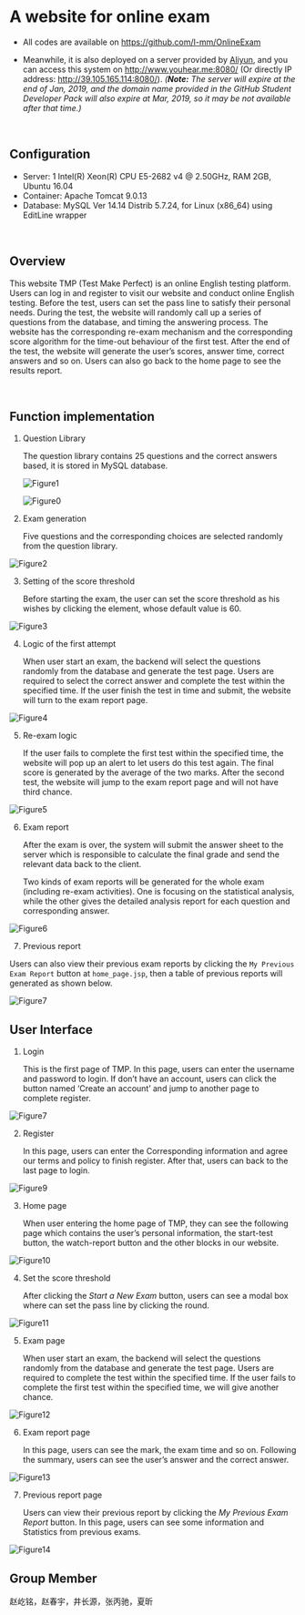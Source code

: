 # A website for online exam

- All codes are available on https://github.com/I-mm/OnlineExam

- Meanwhile, it is also deployed on a server provided by [Aliyun](https://cn.aliyun.com/), and you can access this system on http://www.youhear.me:8080/ (Or directly IP address: http://39.105.165.114:8080/). *(**Note:** The server will expire at the end of Jan, 2019, and the domain name provided in the GitHub Student Developer Pack will also expire at Mar, 2019, so it may be not available after that time.)*

  <br>

## Configuration

- Server: 1 Intel(R) Xeon(R) CPU E5-2682 v4 @ 2.50GHz, RAM 2GB, Ubuntu 16.04
- Container: Apache Tomcat 9.0.13
- Database: MySQL Ver 14.14 Distrib 5.7.24, for Linux (x86_64) using  EditLine wrapper

<br>

## Overview

This website TMP (Test Make Perfect) is an online English testing platform. Users can log in and register to visit our website and conduct online English testing. Before the test, users can set the pass line to satisfy their personal needs. During the test, the website will randomly call up a series of questions from the database, and timing the answering process. The website has the corresponding re-exam mechanism and the corresponding score algorithm for the time-out behaviour of the first test. After the end of the test, the website will generate the user’s scores, answer time, correct answers and so on. Users can also go back to the home page to see the results report.

<br/>

## Function implementation

1. Question Library

   The question library contains 25 questions and the correct answers based, it is stored in MySQL database. 

   ![Figure1](Figures/Figure1.png)



   ![Figure0](Figures/Figure0.png)

2. Exam generation

   Five questions and the corresponding choices are selected randomly from the question library. 

![Figure2](Figures/Figure2.png)

3. Setting of the score threshold

   Before starting the exam, the user can set the score threshold as his wishes by clicking the element, whose default value is 60.
   

![Figure3](Figures/Figure3.png)

4. Logic of the first attempt

   When user start an exam, the backend will select the questions randomly from the database and generate the test page. Users are required to select the correct answer and complete the test within the specified time. If the user finish the test in time and submit, the website will turn to the exam report page. 
   

![Figure4](Figures/Figure4.png)

5. Re-exam logic 

   If the user fails to complete the first test within the specified time, the website will pop up an alert to let users do this test again. The final score is generated by the average of the two marks. After the second test, the website will jump to the exam report page and will not have third chance.

![Figure5](Figures/Figure5.png)

6. Exam report

   After the exam is over, the system will submit the answer sheet to the server which is responsible to calculate the final grade and send the relevant data back to the client.
   


   Two kinds of exam reports will be generated for the whole exam (including re-exam activities). One is focusing on the statistical analysis, while the other gives the detailed analysis report for each question and corresponding answer. 


![Figure6](Figures/Figure6.png)

7.  Previous report

   Users can also view their previous exam reports by clicking the `My
   Previous Exam Report` button at `home_page.jsp`, then a table of previous reports will generated as shown below. 

![Figure7](Figures/Figure7.png)

## User Interface

1. Login

   This is the first page of TMP. In this page, users can enter the username and password to login. If don’t have an account, users can click the button named ‘Create an account’ and jump to another page to complete register.
   

![Figure7](Figures/Figure8.png)

2. Register

   In this page, users can enter the Corresponding information and agree our terms and policy to finish register. After that, users can back to the last page to login.


![Figure9](Figures/Figure9.png)

3. Home page

   When user entering the home page of TMP, they can see the following page which contains the user’s personal information, the start-test button, the watch-report button and the other blocks in our website.


![Figure10](Figures/Figure10.png)

4. Set the score threshold

   After clicking the *Start a New Exam* button, users can see a modal box where can set the pass line by clicking the round. 
   

![Figure11](Figures/Figure11.png)

5. Exam page

   When user start an exam, the backend will select the questions randomly from the database and generate the test page. Users are required to complete the test within the specified time. If the user fails to complete the first test within the specified time, we will give another chance. 
   
     

![Figure12](Figures/Figure12.png)

6. Exam report page

   In this page, users can see the mark, the exam time and so on. Following the summary, users can see the user’s answer and the correct answer.
   

![Figure13](Figures/Figure13.png)

7. Previous report page

   Users can view their previous report by clicking the *My Previous Exam Report* button. In this page, users can see some information and Statistics from previous exams.


![Figure14](Figures/Figure14.png)





## Group Member

赵屹铭，赵春宇，井长源，张丙驰，夏昕
